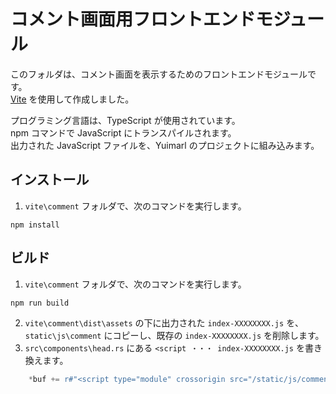 # コメント画面用フロントエンドモジュール

このフォルダは、コメント画面を表示するためのフロントエンドモジュールです。  
[Vite](https://ja.vitejs.dev/) を使用して作成しました。

プログラミング言語は、TypeScript が使用されています。  
npm コマンドで JavaScript にトランスパイルされます。  
出力された JavaScript ファイルを、Yuimarl のプロジェクトに組み込みます。

## インストール

1. `vite\comment` フォルダで、次のコマンドを実行します。

```
npm install
```

## ビルド

1. `vite\comment` フォルダで、次のコマンドを実行します。

```
npm run build
```

2. `vite\comment\dist\assets` の下に出力された `index-XXXXXXXX.js` を、 `static\js\comment` にコピーし、既存の `index-XXXXXXXX.js` を削除します。
3. `src\components\head.rs` にある `<script ・・・ index-XXXXXXXX.js` を書き換えます。

```Rust
    *buf += r#"<script type="module" crossorigin src="/static/js/comment/index-XXXXXXXX.js"></script>"#;
```
